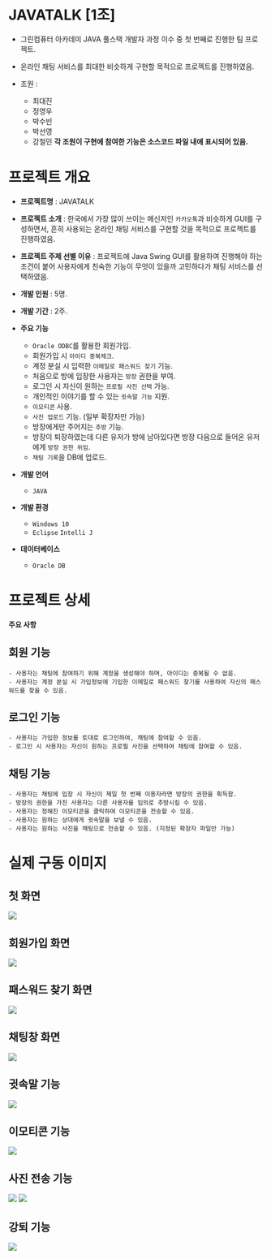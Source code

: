 # JAVATALK [1조]
- 그린컴퓨터 아카데미 JAVA 풀스택 개발자 과정 이수 중 첫 번째로 진행한 팀 프로젝트. 
- 온라인 채팅 서비스를 최대한 비슷하게 구현할 목적으로 프로젝트를 진행하였음.

- 조원 :
  - 최대진
  - 정영우
  - 박수빈
  - 박선영
  - 강철민
**각 조원이 구현에 참여한 기능은 소스코드 파일 내에 표시되어 있음.**

# 프로젝트 개요
- **프로젝트명** : JAVATALK
- **프로젝트 소개** : 한국에서 가장 많이 쓰이는 메신저인 `카카오톡`과 비슷하게 GUI를 구성하면서, 흔히 사용되는 온라인 채팅 서비스를 구현할 것을 목적으로 프로젝트를 진행하였음.
- **프로젝트 주제 선별 이유** : 프로젝트에 Java Swing GUI를 활용하여 진행해야 하는 조건이 붙어 사용자에게 친숙한 기능이 무엇이 있을까 고민하다가 채팅 서비스를 선택하였음.
- **개발 인원** : 5명.
- **개발 기간** : 2주.


- **주요 기능**
  - `Oracle ODBC`를 활용한 회원가입.
  - 회원가입 시 `아이디 중복체크`.
  - 계정 분실 시 입력한 `이메일로 패스워드 찾기` 기능.
  - 처음으로 방에 입장한 사용자는 `방장` 권한을 부여.
  - 로그인 시 자신이 원하는 `프로필 사진 선택` 가능.
  - 개인적인 이야기를 할 수 있는 `귓속말 기능` 지원.
  - `이모티콘` 사용.
  - `사진 업로드` 기능. (일부 확장자만 가능)
  - 방장에게만 주어지는 `추방` 기능.
  - 방장이 퇴장하였는데 다른 유저가 방에 남아있다면 방장 다음으로 들어온 유저에게 `방장 권한 위임`.
  - `채팅 기록`을 DB에 업로드.

- **개발 언어** 
  - `JAVA`
  
- **개발 환경**
  -  `Windows 10`
  -  `Eclipse` `Intelli J`

- **데이터베이스**
  - `Oracle DB`


# 프로젝트 상세

**주요 사항**
  ## 회원 기능
    - 사용자는 채팅에 참여하기 위해 계정을 생성해야 하며, 아이디는 중복될 수 없음.
    - 사용자는 계정 분실 시 가입정보에 기입한 이메일로 패스워드 찾기를 사용하여 자신의 패스워드를 찾을 수 있음.
    
  ## 로그인 기능
    - 사용자는 가입한 정보를 토대로 로그인하여, 채팅에 참여할 수 있음.
    - 로그인 시 사용자는 자신이 원하는 프로필 사진을 선택하여 채팅에 참여할 수 있음.
    
  ## 채팅 기능 
    - 사용자는 채팅에 입장 시 자신이 제일 첫 번째 이용자라면 방장의 권한을 획득함.
    - 방장의 권한을 가진 사용자는 다른 사용자를 임의로 추방시킬 수 있음.
    - 사용자는 정해진 이모티콘을 클릭하여 이모티콘을 전송할 수 있음.
    - 사용자는 원하는 상대에게 귓속말을 보낼 수 있음.
    - 사용자는 원하는 사진을 채팅으로 전송할 수 있음. (지정된 확장자 파일만 가능)
    
    
# 실제 구동 이미지
  ## 첫 화면 
  ![](https://i.imgur.com/0nEsuYp.png)
  
  ## 회원가입 화면
  ![](https://i.imgur.com/qVo7FgZ.png)
  
  ## 패스워드 찾기 화면 
  ![](https://i.imgur.com/MjP9GiA.png)
  
  ## 채팅창 화면
  ![](https://i.imgur.com/r794mNy.png)
  
  ## 귓속말 기능
  ![](https://i.imgur.com/bEa0mOQ.png)
  
  ## 이모티콘 기능
  ![](https://i.imgur.com/23zM8rm.png)
  
  ## 사진 전송 기능
  ![](https://i.imgur.com/fgWA2va.png)
  ![](https://i.imgur.com/CjatpAj.png)
  
  ## 강퇴 기능
  ![](https://i.imgur.com/PSqCtjx.png)
  
  
